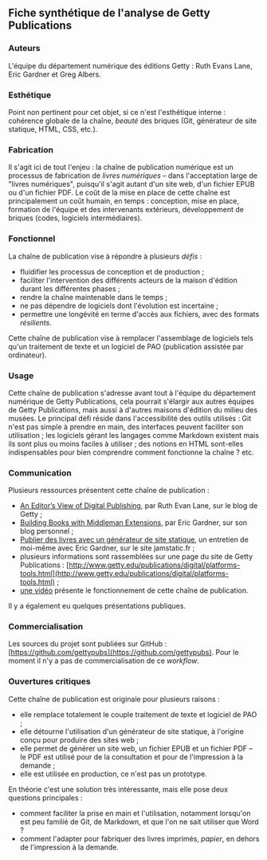 ## Fiche synthétique de l'analyse de Getty Publications

### Auteurs
L'équipe du département numérique des éditions Getty : Ruth Evans Lane, Eric Gardner et Greg Albers.

### Esthétique
Point non pertinent pour cet objet, si ce n'est l'esthétique interne : cohérence globale de la chaîne, *beauté* des briques (Git, générateur de site statique, HTML, CSS, etc.).

### Fabrication
Il s'agit ici de tout l'enjeu : la chaîne de publication numérique est un processus de fabrication de *livres numériques* – dans l'acceptation large de "livres numériques", puisqu'il s'agit autant d'un site web, d'un fichier EPUB ou d'un fichier PDF.
Le coût de la mise en place de cette chaîne est principalement un coût humain, en temps : conception, mise en place, formation de l'équipe et des intervenants extérieurs, développement de briques (codes, logiciels intermédiaires).

### Fonctionnel
La chaîne de publication vise à répondre à plusieurs *défis* :

- fluidifier les processus de conception et de production ;
- faciliter l'intervention des différents acteurs de la maison d'édition durant les différentes phases ;
- rendre la chaîne maintenable dans le temps ;
- ne pas dépendre de logiciels dont l'évolution est incertaine ;
- permettre une longévité en terme d'accès aux fichiers, avec des formats *résilients*.

Cette chaîne de publication vise à remplacer l'assemblage de logiciels tels qu'un traitement de texte et un logiciel de PAO (publication assistée par ordinateur).

### Usage
Cette chaîne de publication s'adresse avant tout à l'équipe du département numérique de Getty Publications, cela pourrait s'élargir aux autres équipes de Getty Publications, mais aussi à d'autres maisons d'édition du milieu des musées. Le principal défi réside dans l'accessibilité des outils utilisés : Git n'est pas simple à prendre en main, des interfaces peuvent faciliter son utilisation ; les logiciels gérant les langages comme Markdown existent mais ils sont plus ou moins faciles à utiliser ; des notions en HTML sont-elles indispensables pour bien comprendre comment fonctionne la chaîne ? etc.

### Communication
Plusieurs ressources présentent cette chaîne de publication :

- [An Editor’s View of Digital Publishing](http://blogs.getty.edu/iris/an-editors-view-of-digital-publishing/), par Ruth Evan Lane, sur le blog de Getty ;
- [Building Books with Middleman Extensions](http://egardner.github.io/posts/2015/building-books-with-middleman/), par Eric Gardner, sur son blog personnel ;
- [Publier des livres avec un générateur de site statique](https://jamstatic.fr/2017/01/23/produire-des-livres-avec-le-statique/), un entretien de moi-même avec Eric Gardner, sur le site jamstatic.fr ;
- plusieurs informations sont rassemblées sur une page du site de Getty Publications : [http://www.getty.edu/publications/digital/platforms-tools.html](http://www.getty.edu/publications/digital/platforms-tools.html) ;
- [une vidéo](https://www.youtube.com/watch?v=VVYe0qR5DnM) présente le fonctionnement de cette chaîne de publication.

Il y a également eu quelques présentations publiques.

### Commercialisation
Les sources du projet sont publiées sur GitHub : [https://github.com/gettypubs](https://github.com/gettypubs). Pour le moment il n'y a pas de commercialisation de ce *workflow*.

### Ouvertures critiques
Cette chaîne de publication est originale pour plusieurs raisons :

- elle remplace totalement le couple traitement de texte et logiciel de PAO ;
- elle détourne l'utilisation d'un générateur de site statique, à l'origine conçu pour produire des sites web ;
- elle permet de générer un site web, un fichier EPUB et un fichier PDF – le PDF est utilisé pour de la consultation et pour de l'impression à la demande ;
- elle est utilisée en production, ce n'est pas un prototype.

En théorie c'est une solution très intéressante, mais elle pose deux questions principales :

- comment faciliter la prise en main et l'utilisation, notamment lorsqu'on est peu familié de Git, de Markdown, et que l'on ne sait utiliser que Word ?
- comment l'adapter pour fabriquer des livres imprimés, *papier*, en dehors de l'impression à la demande.
